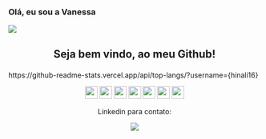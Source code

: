 <h3 align="left"><p>Olá, eu sou a Vanessa</p></h3>
<p align="left">
 <img src="https://cdn.discordapp.com/attachments/322839218676170753/871911032904351774/reactpage2.png"/>
<h2 align="center"><p>Seja bem vindo, ao meu Github!</p></h2>
</p>
https://github-readme-stats.vercel.app/api/top-langs/?username={hinali16}
<p align="center"> 
<img src="https://img.shields.io/badge/HTML5-E34F26?style=for-the-badge&logo=html5&logoColor=white" height="25"/>
<img src="https://img.shields.io/badge/CSS3-1572B6?style=for-the-badge&logo=css3&logoColor=white" height="25"/>
<img src="https://img.shields.io/badge/-javascript-%23F7DF1E?style=flat-square&logo=javascript&logoColor=black" height="25"/>
<img src="https://img.shields.io/badge/react%20-%2320232a.svg?&style=for-the-badge&logo=react&logoColor=%2361DAFB" height="25"/>
<img src="https://img.shields.io/badge/-npm-CB3837?style=flat-square&logo=npm" height="25"/>
<img src="https://img.shields.io/badge/-GitHub-181717?style=flat-square&logo=github" height="25"/>
<img src="https://img.shields.io/badge/MySQL-00000F?style=for-the-badge&logo=mysql&logoColor=white" height="25"/>
</p>

<p align="center">Linkedin para contato:</p>
<p align="center">
  
  
  <a href="https://www.linkedin.com/in/vanessa-carlos-277973206/" alt="Linkedin">
  <img src="https://img.shields.io/badge/-Linkedin-0e76a8?style=for-the-badge&logo=Linkedin&logoColor=white&link=https://www.linkedin.com/in/keidsonroby/" /></a>
</p>

